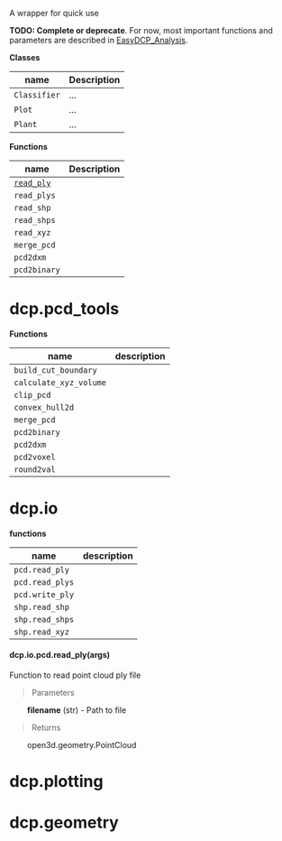 A wrapper for quick use

**TODO: Complete or deprecate**. For now, most important functions and parameters are described in [EasyDCP_Analysis](2_EasyDCP_Analysis.md).

**Classes**

| name         | Description |
| ------------ | ----------- |
| `Classifier` | ...         |
| `Plot`       | ...         |
| `Plant`      | ...         |

**Functions**

| name                    | Description |
| ----------------------- | ----------- |
| [`read_ply`](#read_ply) |             |
| `read_plys`             |             |
| `read_shp`              |             |
| `read_shps`             |             |
| `read_xyz`              |             |
| `merge_pcd`             |             |
| `pcd2dxm`               |             |
| `pcd2binary`            |             |



# dcp.pcd_tools

**Functions**

| name                   | description |
| ---------------------- | ----------- |
| `build_cut_boundary`   |             |
| `calculate_xyz_volume` |             |
| `clip_pcd`             |             |
| `convex_hull2d`        |             |
| `merge_pcd`            |             |
| `pcd2binary`           |             |
| `pcd2dxm`              |             |
| `pcd2voxel`            |             |
| `round2val`            |             |


# dcp.io

**functions**

| name            | description |
| --------------- | ----------- |
| `pcd.read_ply`  |             |
| `pcd.read_plys` |             |
| `pcd.write_ply` |             |
| `shp.read_shp`  |             |
| `shp.read_shps` |             |
| `shp.read_xyz`  |             |

<h4 id="read_ply">dcp.io.pcd.read_ply(args)</h4>
Function to read point cloud ply file

> Parameters

&nbsp; &nbsp; &nbsp; &nbsp; **filename** (str) - Path to file

> Returns

&nbsp; &nbsp; &nbsp; &nbsp; open3d.geometry.PointCloud



# dcp.plotting



# dcp.geometry

